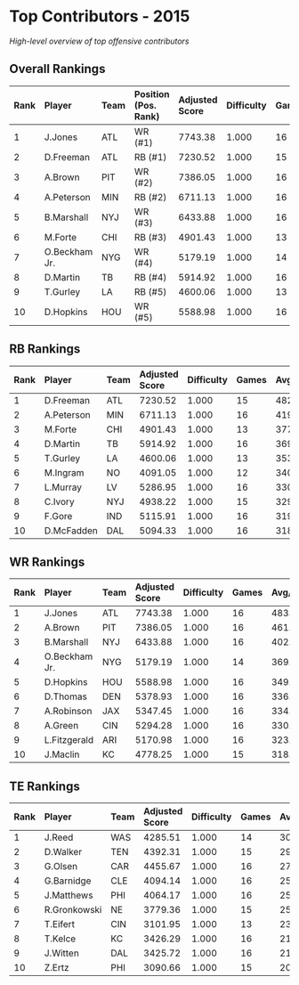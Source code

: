 # Top Contributors - 2015

*High-level overview of top offensive contributors*

## Overall Rankings

| Rank | Player        | Team | Position (Pos. Rank) | Adjusted Score | Difficulty | Games | Avg/Game | Typical | Consistency | Trend      |
| :----| :-------------| :----| :--------------------| :--------------| :----------| :-----| :--------| :-------| :-----------| :----------|
| 1    | J.Jones       | ATL  | WR (#1)              | 7743.38        | 1.000      | 16    | 483.96   | 543.02  | 8/4/4       | Stable     |
| 2    | D.Freeman     | ATL  | RB (#1)              | 7230.52        | 1.000      | 15    | 482.03   | 497.72  | 7/3/5       | Decreasing |
| 3    | A.Brown       | PIT  | WR (#2)              | 7386.05        | 1.000      | 16    | 461.63   | 413.17  | 7/1/8       | Increasing |
| 4    | A.Peterson    | MIN  | RB (#2)              | 6711.13        | 1.000      | 16    | 419.45   | 404.41  | 8/2/6       | Stable     |
| 5    | B.Marshall    | NYJ  | WR (#3)              | 6433.88        | 1.000      | 16    | 402.12   | 383.04  | 8/2/6       | Increasing |
| 6    | M.Forte       | CHI  | RB (#3)              | 4901.43        | 1.000      | 13    | 377.03   | 349.74  | 6/1/6       | Decreasing |
| 7    | O.Beckham Jr. | NYG  | WR (#4)              | 5179.19        | 1.000      | 14    | 369.94   | 375.28  | 6/0/8       | Increasing |
| 8    | D.Martin      | TB   | RB (#4)              | 5914.92        | 1.000      | 16    | 369.68   | 331.43  | 8/2/6       | Stable     |
| 9    | T.Gurley      | LA   | RB (#5)              | 4600.06        | 1.000      | 13    | 353.85   | 344.04  | 3/4/6       | Decreasing |
| 10   | D.Hopkins     | HOU  | WR (#5)              | 5588.98        | 1.000      | 16    | 349.31   | 359.58  | 7/2/7       | Decreasing |

## RB Rankings

| Rank | Player     | Team | Adjusted Score | Difficulty | Games | Avg/Game | Typical | Consistency | Trend      |
| :----| :----------| :----| :--------------| :----------| :-----| :--------| :-------| :-----------| :----------|
| 1    | D.Freeman  | ATL  | 7230.52        | 1.000      | 15    | 482.03   | 497.72  | 7/3/5       | Decreasing |
| 2    | A.Peterson | MIN  | 6711.13        | 1.000      | 16    | 419.45   | 404.41  | 8/2/6       | Stable     |
| 3    | M.Forte    | CHI  | 4901.43        | 1.000      | 13    | 377.03   | 349.74  | 6/1/6       | Decreasing |
| 4    | D.Martin   | TB   | 5914.92        | 1.000      | 16    | 369.68   | 331.43  | 8/2/6       | Stable     |
| 5    | T.Gurley   | LA   | 4600.06        | 1.000      | 13    | 353.85   | 344.04  | 3/4/6       | Decreasing |
| 6    | M.Ingram   | NO   | 4091.05        | 1.000      | 12    | 340.92   | 360.73  | 3/1/8       | Stable     |
| 7    | L.Murray   | LV   | 5286.95        | 1.000      | 16    | 330.43   | 305.43  | 8/4/4       | Stable     |
| 8    | C.Ivory    | NYJ  | 4938.22        | 1.000      | 15    | 329.21   | 285.15  | 6/2/7       | Decreasing |
| 9    | F.Gore     | IND  | 5115.91        | 1.000      | 16    | 319.74   | 310.88  | 8/1/7       | Stable     |
| 10   | D.McFadden | DAL  | 5094.33        | 1.000      | 16    | 318.40   | 309.77  | 8/1/7       | Increasing |

## WR Rankings

| Rank | Player        | Team | Adjusted Score | Difficulty | Games | Avg/Game | Typical | Consistency | Trend      |
| :----| :-------------| :----| :--------------| :----------| :-----| :--------| :-------| :-----------| :----------|
| 1    | J.Jones       | ATL  | 7743.38        | 1.000      | 16    | 483.96   | 543.02  | 8/4/4       | Stable     |
| 2    | A.Brown       | PIT  | 7386.05        | 1.000      | 16    | 461.63   | 413.17  | 7/1/8       | Increasing |
| 3    | B.Marshall    | NYJ  | 6433.88        | 1.000      | 16    | 402.12   | 383.04  | 8/2/6       | Increasing |
| 4    | O.Beckham Jr. | NYG  | 5179.19        | 1.000      | 14    | 369.94   | 375.28  | 6/0/8       | Increasing |
| 5    | D.Hopkins     | HOU  | 5588.98        | 1.000      | 16    | 349.31   | 359.58  | 7/2/7       | Decreasing |
| 6    | D.Thomas      | DEN  | 5378.93        | 1.000      | 16    | 336.18   | 336.25  | 8/1/7       | Decreasing |
| 7    | A.Robinson    | JAX  | 5347.45        | 1.000      | 16    | 334.22   | 320.90  | 8/2/6       | Stable     |
| 8    | A.Green       | CIN  | 5294.28        | 1.000      | 16    | 330.89   | 276.90  | 8/1/7       | Stable     |
| 9    | L.Fitzgerald  | ARI  | 5170.98        | 1.000      | 16    | 323.19   | 322.67  | 8/0/8       | Decreasing |
| 10   | J.Maclin      | KC   | 4778.25        | 1.000      | 15    | 318.55   | 297.58  | 7/2/6       | Increasing |

## TE Rankings

| Rank | Player       | Team | Adjusted Score | Difficulty | Games | Avg/Game | Typical | Consistency | Trend      |
| :----| :------------| :----| :--------------| :----------| :-----| :--------| :-------| :-----------| :----------|
| 1    | J.Reed       | WAS  | 4285.51        | 1.000      | 14    | 306.11   | 273.82  | 7/0/7       | Increasing |
| 2    | D.Walker     | TEN  | 4392.31        | 1.000      | 15    | 292.82   | 271.12  | 7/2/6       | Increasing |
| 3    | G.Olsen      | CAR  | 4455.67        | 1.000      | 16    | 278.48   | 274.05  | 8/1/7       | Decreasing |
| 4    | G.Barnidge   | CLE  | 4094.14        | 1.000      | 16    | 255.88   | 296.16  | 8/4/4       | Decreasing |
| 5    | J.Matthews   | PHI  | 4064.17        | 1.000      | 16    | 254.01   | 213.84  | 8/2/6       | Stable     |
| 6    | R.Gronkowski | NE   | 3779.36        | 1.000      | 15    | 251.96   | 218.83  | 4/3/8       | Decreasing |
| 7    | T.Eifert     | CIN  | 3101.95        | 1.000      | 13    | 238.61   | 189.16  | 4/3/6       | Decreasing |
| 8    | T.Kelce      | KC   | 3426.29        | 1.000      | 16    | 214.14   | 216.98  | 8/2/6       | Decreasing |
| 9    | J.Witten     | DAL  | 3425.72        | 1.000      | 16    | 214.11   | 218.24  | 8/2/6       | Decreasing |
| 10   | Z.Ertz       | PHI  | 3090.66        | 1.000      | 15    | 206.04   | 182.70  | 7/1/7       | Increasing |

